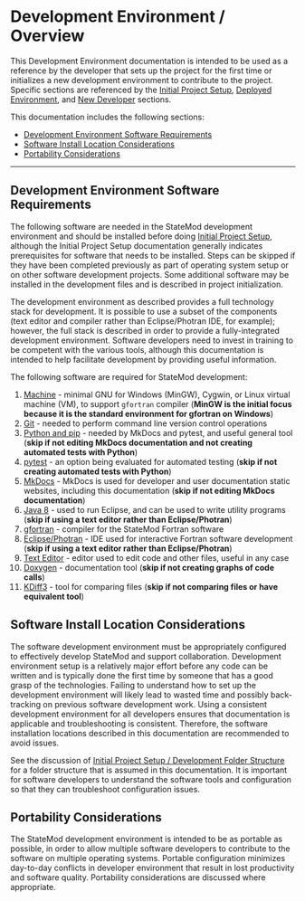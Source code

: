 # Development Environment / Overview #

This Development Environment documentation is intended to be used as a reference by the developer that
sets up the project for the first time or initializes a new development environment to contribute to the project.
Specific sections are referenced by the [Initial Project Setup](../project-init/overview/),
[Deployed Environment](../deployed-env/overview/), and
[New Developer](../dev-new/overview/) sections.

This documentation includes the following sections:

* [Development Environment Software Requirements](#development-environment-software-requirements)
* [Software Install Location Considerations](#software-install-location-considerations)
* [Portability Considerations](#portability-considerations)

-----

## Development Environment Software Requirements ##

The following software are needed in the StateMod development environment and should be installed before doing [Initial Project Setup](../project-init/overview/),
although the Initial Project Setup documentation generally indicates prerequisites for software that needs to be installed.
Steps can be skipped if they have been completed previously as part of operating system setup or on other software development projects.
Some additional software may be installed in the development files and is described in project initialization.

The development environment as described provides a full technology stack for development.
It is possible to use a subset of the components (text editor and compiler rather than Eclipse/Photran IDE, for example);
however, the full stack is described in order to provide a fully-integrated development environment.
Software developers need to invest in training to be competent with the various tools,
although this documentation is intended to help facilitate development by providing useful information.

The following software are required for StateMod development:

1. [Machine](machine) - minimal GNU for Windows (MinGW), Cygwin, or Linux virtual machine (VM), to support `gfortran` compiler
(**MinGW is the initial focus because it is the standard environment for gfortran on Windows**)
2. [Git](git) - needed to perform command line version control operations
3. [Python and pip](python) - needed by MkDocs and pytest, and useful general tool (**skip if not editing MkDocs documentation and not creating automated tests with Python**)
4. [pytest](pytest) - an option being evaluated for automated testing (**skip if not creating automated tests with Python**)
5. [MkDocs](mkdocs) - MkDocs is used for developer and user documentation static websites, including this documentation (**skip if not editing MkDocs documentation**)
6. [Java 8](java8) - used to run Eclipse, and can be used to write utility programs (**skip if using a text editor rather than Eclipse/Photran**)
7. [gfortran](gfortran) - compiler for the StateMod Fortran software
8. [Eclipse/Photran](eclipse) - IDE used for interactive Fortran software development (**skip if using a text editor rather than Eclipse/Photran**)
9. [Text Editor](editor) - editor used to edit code and other files, useful in any case
10. [Doxygen](doxygen) - documentation tool (**skip if not creating graphs of code calls**)
11. [KDiff3](kdiff3) - tool for comparing files (**skip if not comparing files or have equivalent tool**)

## Software Install Location Considerations ##

The software development environment must be appropriately configured to effectively develop StateMod and support collaboration.
Development environment setup is a relatively major effort before any code can be written
and is typically done the first time by someone that has a good grasp of the technologies.
Failing to understand how to set up the development environment will likely lead to wasted time
and possibly back-tracking on previous software development work.
Using a consistent development environment for all developers ensures that documentation is applicable and troubleshooting is consistent.
Therefore, the software installation locations described in this documentation are recommended to avoid issues.

See the discussion of [Initial Project Setup / Development Folder Structure](../project-init/overview#development-folder-structure)
for a folder structure that is assumed in this documentation.
It is important for software developers to understand the software tools and configuration so that they can troubleshoot configuration issues.

## Portability Considerations ##

The StateMod development environment is intended to be as portable as possible,
in order to allow multiple software developers to contribute to the software on multiple operating systems.
Portable configuration minimizes day-to-day conflicts in developer environment that result in lost productivity and software quality.
Portability considerations are discussed where appropriate.
